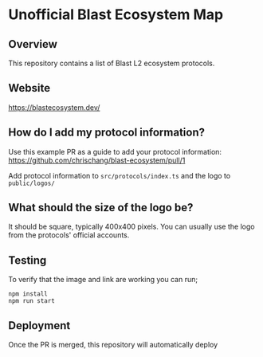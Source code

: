 # Unofficial Blast Ecosystem Map

## Overview

This repository contains a list of Blast L2 ecosystem protocols.

## Website

https://blastecosystem.dev/

## How do I add my protocol information?

Use this example PR as a guide to add your protocol information: https://github.com/chrischang/blast-ecosystem/pull/1

Add protocol information to `src/protocols/index.ts` and the logo to `public/logos/`

## What should the size of the logo be?

It should be square, typically 400x400 pixels. You can usually use the logo from the protocols' official accounts.

## Testing

To verify that the image and link are working you can run;

```shell
npm install
npm run start
```

## Deployment

Once the PR is merged, this repository will automatically deploy
